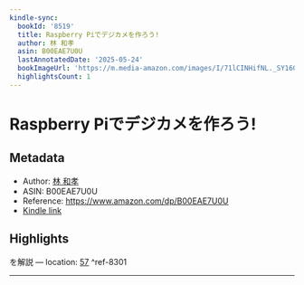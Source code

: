```yaml
---
kindle-sync:
  bookId: '8519'
  title: Raspberry Piでデジカメを作ろう!
  author: 林 和孝
  asin: B00EAE7U0U
  lastAnnotatedDate: '2025-05-24'
  bookImageUrl: 'https://m.media-amazon.com/images/I/71lCINHifNL._SY160.jpg'
  highlightsCount: 1
---
```

# Raspberry Piでデジカメを作ろう!
## Metadata
* Author: [林 和孝](https://www.amazon.comundefined)
* ASIN: B00EAE7U0U
* Reference: https://www.amazon.com/dp/B00EAE7U0U
* [Kindle link](kindle://book?action=open&asin=B00EAE7U0U)

## Highlights
を解説 — location: [57](kindle://book?action=open&asin=B00EAE7U0U&location=57) ^ref-8301

---
